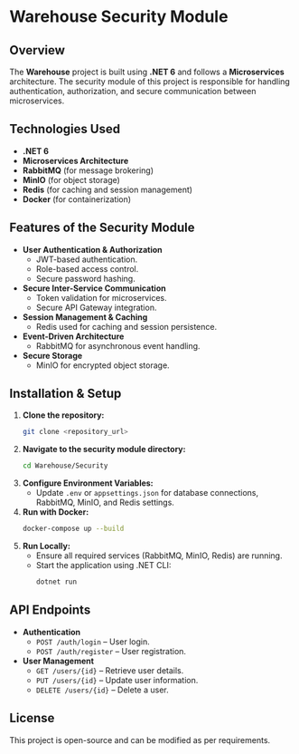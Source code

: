 # Warehouse Security Module

## Overview
The **Warehouse** project is built using **.NET 6** and follows a **Microservices** architecture. The security module of this project is responsible for handling authentication, authorization, and secure communication between microservices.

## Technologies Used
- **.NET 6**
- **Microservices Architecture**
- **RabbitMQ** (for message brokering)
- **MinIO** (for object storage)
- **Redis** (for caching and session management)
- **Docker** (for containerization)

## Features of the Security Module
- **User Authentication & Authorization**
  - JWT-based authentication.
  - Role-based access control.
  - Secure password hashing.
- **Secure Inter-Service Communication**
  - Token validation for microservices.
  - Secure API Gateway integration.
- **Session Management & Caching**
  - Redis used for caching and session persistence.
- **Event-Driven Architecture**
  - RabbitMQ for asynchronous event handling.
- **Secure Storage**
  - MinIO for encrypted object storage.

## Installation & Setup
1. **Clone the repository:**
   ```sh
   git clone <repository_url>
   ```
2. **Navigate to the security module directory:**
   ```sh
   cd Warehouse/Security
   ```
3. **Configure Environment Variables:**
   - Update `.env` or `appsettings.json` for database connections, RabbitMQ, MinIO, and Redis settings.
4. **Run with Docker:**
   ```sh
   docker-compose up --build
   ```
5. **Run Locally:**
   - Ensure all required services (RabbitMQ, MinIO, Redis) are running.
   - Start the application using .NET CLI:
     ```sh
     dotnet run
     ```

## API Endpoints
- **Authentication**
  - `POST /auth/login` – User login.
  - `POST /auth/register` – User registration.
- **User Management**
  - `GET /users/{id}` – Retrieve user details.
  - `PUT /users/{id}` – Update user information.
  - `DELETE /users/{id}` – Delete a user.

## License
This project is open-source and can be modified as per requirements.

